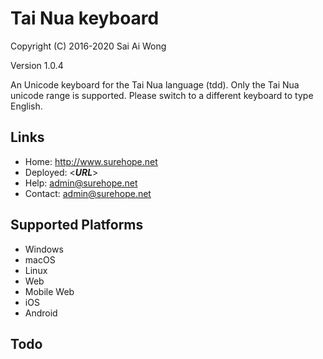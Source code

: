 Tai Nua  keyboard
=====================

Copyright (C) 2016-2020 Sai Ai Wong

Version 1.0.4

An Unicode keyboard for the Tai Nua language (tdd). Only the Tai Nua unicode range is supported.
Please switch to a different keyboard to type English.

Links
-----

 * Home:     <http://www.surehope.net>
 * Deployed: <___URL___>
 * Help:     <admin@surehope.net>
 * Contact:  <admin@surehope.net>

Supported Platforms
-------------------
 * Windows
 * macOS
 * Linux
 * Web
 * Mobile Web
 * iOS
 * Android

Todo
----
